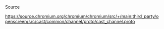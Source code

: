 Source

https://source.chromium.org/chromium/chromium/src/+/main:third_party/openscreen/src/cast/common/channel/proto/cast_channel.proto